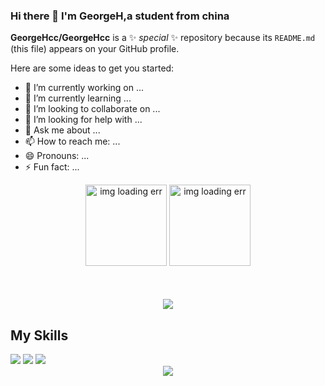 ### Hi there 👋 I'm GeorgeH,a student from china 


**GeorgeHcc/GeorgeHcc** is a ✨ _special_ ✨ repository because its `README.md` (this file) appears on your GitHub profile.

Here are some ideas to get you started:

- 🔭 I’m currently working on ...
- 🌱 I’m currently learning ...
- 👯 I’m looking to collaborate on ...
- 🤔 I’m looking for help with ...
- 💬 Ask me about ...
- 📫 How to reach me: ...
- 😄 Pronouns: ...
- ⚡ Fun fact: ...


<div  align="center">
<!--  your stats -->
 <span>
   <img  height="130px"
        src="https://github-readme-stats.vercel.app/api?  username=GeorgeHcc&show_icons=true&theme=graywhite&bg_color=0,ea6161,ffc64d,fffc4d,52fa5a&line_height=20&hide_title=true&hide_border=true"
        alt="img loading err"/>          
</span>
<!--  your top language -->
 <span>
   <img  height="130px"
        alt="img loading err"
      src="https://github-readme-stats.vercel.app/api/top-langs/?username=GeorgeHcc&layout=compact&bg_color=0,52fa5a,4dfcff,c64dff&theme=graywhite&hide_title=true&langs_count=6&hide_border=true"/>
 </span>
 </div>


<!--typing -->
<!-- <h1 align="center"> 
  <img src="https://readme-typing-svg.herokuapp.com/?lines=学习是一种信仰!&center=true&size=27"> 
</h1> -->

<div align="center" style="margin-top:50px">
 <img src="https://github-readme-streak-stats.herokuapp.com/?user=GeorgeHcc" />
</div>

<!-- <div align="center"> -->
 <h2>My Skills</h2>
 <span >
	<img  src="https://img.shields.io/badge/-HTML5-E34F26?style=flat-square&logo=html5&logoColor=white" />
	<img  src="https://img.shields.io/badge/-CSS3-1572B6?style=flat-square&logo=css3" />
	<img  src="https://img.shields.io/badge/-JavaScript-oringe?style=flat-square&logo=javascript" />
</span>
<!-- </div> -->
<!-- 访客-->
<div align="center">
 <img src="https://visitor-badge.glitch.me/badge?page_id=GeorgeHcc&left_color=green&right_color=blue"/>
</div>

